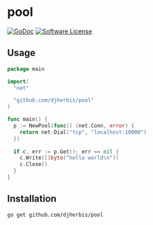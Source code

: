 pool 
======

[![GoDoc](https://godoc.org/github.com/djherbis/pool?status.svg)](https://godoc.org/github.com/djherbis/pool)
[![Software License](https://img.shields.io/badge/license-MIT-brightgreen.svg)](LICENSE.txt)

Usage
-----

```go
package main

import(
  "net"

  "github.com/djherbis/pool"
)

func main() {
  p := NewPool(func() (net.Conn, error) {
    return net.Dial("tcp", "localhost:10000")
  })
  
  if c, err := p.Get(); err == nil {
    c.Write([]byte("hello world\n"))
    c.Close()
  }
}
```

Installation
------------
```sh
go get github.com/djherbis/pool
```
